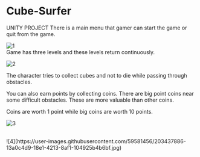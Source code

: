 # Cube-Surfer
UNITY PROJECT 
There is a main menu that gamer can start the game or quit from the game.


![1](https://user-images.githubusercontent.com/59581456/203437848-5510cd72-3b07-4af2-8ee4-75dbcfff2b2a.jpg) <br>
Game has three levels and these levels return continuously.

![2](https://user-images.githubusercontent.com/59581456/203437868-0d0bb917-ccc9-4dae-a225-6e257c38a095.jpg) <br>


The character tries to collect cubes and not to die while passing through obstacles.

You can also earn points by collecting coins. There are big point coins near some difficult obstacles. These are more valuable than other coins.

Coins are worth 1 point while big coins are worth 10 points.




![3](https://user-images.githubusercontent.com/59581456/203437875-507b10d5-cfcd-4e27-a7cb-a173c433b4ab.jpg)




<br>
![4](https://user-images.githubusercontent.com/59581456/203437886-13a0c4d9-18e1-4213-8af1-104925b4b6bf.jpg)
